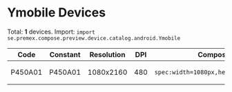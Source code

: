 # Ymobile Devices

Total: **1** devices. Import: `import se.premex.compose.preview.device.catalog.android.Ymobile`

| Code | Constant | Resolution | DPI | Compose Spec | Preview Usage |
|------|----------|------------|-----|-------------|---------------|
| P450A01 | P450A01 | 1080x2160 | 480 | `spec:width=1080px,height=2160px,dpi=480` | `@Preview(device = Ymobile.P450A01)` |

<!-- Generated automatically. Do not edit manually. -->
